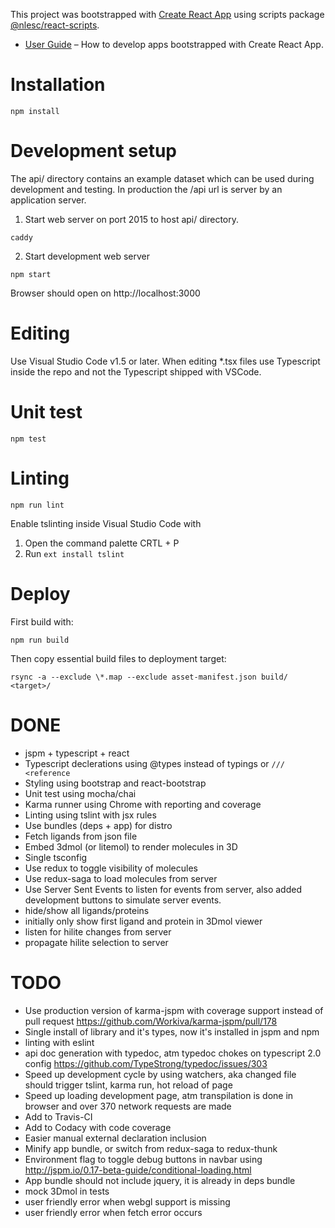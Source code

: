 This project was bootstrapped with [Create React App](https://github.com/facebookincubator/create-react-app) using scripts package [@nlesc/react-scripts](https://github.com/NLeSC/create-react-app).

* [User Guide](https://github.com/NLeSC/create-react-app/blob/master/packages/react-scripts/template/README.md) – How to develop apps bootstrapped with Create React App.

# Installation

```
npm install
```

# Development setup

The api/ directory contains an example dataset which can be used during development and testing.
In production the /api url is server by an application server.

1. Start web server on port 2015 to host api/ directory.
```
caddy
```

2. Start development web server

```
npm start
```

Browser should open on http://localhost:3000

# Editing

Use Visual Studio Code v1.5 or later.
When editing *.tsx files use Typescript inside the repo and not the Typescript shipped with VSCode.

# Unit test

```
npm test
```

# Linting

```
npm run lint
```

Enable tslinting inside Visual Studio Code with

1. Open the command palette CRTL + P
2. Run `ext install tslint`

# Deploy

First build with:
```
npm run build
```

Then copy essential build files to deployment target:
```
rsync -a --exclude \*.map --exclude asset-manifest.json build/ <target>/
```

# DONE

* jspm + typescript + react
* Typescript declerations using @types instead of typings or `/// <reference`
* Styling using bootstrap and react-bootstrap
* Unit test using mocha/chai
* Karma runner using Chrome with reporting and coverage
* Linting using tslint with jsx rules
* Use bundles (deps + app) for distro
* Fetch ligands from json file
* Embed 3dmol (or litemol) to render molecules in 3D
* Single tsconfig
* Use redux to toggle visibility of molecules
* Use redux-saga to load molecules from server
* Use Server Sent Events to listen for events from server, also added development buttons to simulate server events.
* hide/show all ligands/proteins
* initially only show first ligand and protein in 3Dmol viewer
* listen for hilite changes from server
* propagate hilite selection to server

# TODO

* Use production version of karma-jspm with coverage support instead of pull request https://github.com/Workiva/karma-jspm/pull/178
* Single install of library and it's types, now it's installed in jspm and npm
* linting with eslint
* api doc generation with typedoc, atm typedoc chokes on typescript 2.0 config https://github.com/TypeStrong/typedoc/issues/303
* Speed up development cycle by using watchers, aka changed file should trigger tslint, karma run, hot reload of page
* Speed up loading development page, atm transpilation is done in browser and over 370 network requests are made
* Add to Travis-CI
* Add to Codacy with code coverage
* Easier manual external declaration inclusion
* Minify app bundle, or switch from redux-saga to redux-thunk
* Environment flag to toggle debug buttons in navbar using http://jspm.io/0.17-beta-guide/conditional-loading.html
* App bundle should not include jquery, it is already in deps bundle
* mock 3Dmol in tests
* user friendly error when webgl support is missing
* user friendly error when fetch error occurs
